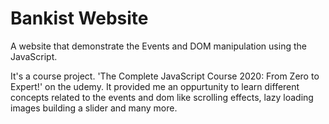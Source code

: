 # Bankist Website

A website that demonstrate the Events and DOM manipulation using the JavaScript.

It's a course project. 'The Complete JavaScript Course 2020: From Zero to Expert!' on the udemy. It provided me an oppurtunity to learn different concepts related to the events and dom like scrolling effects, lazy loading images building a slider and many more.
